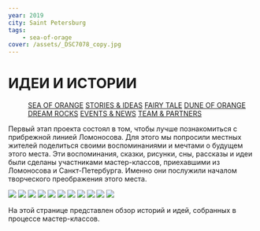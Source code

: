 ```yaml
---
year: 2019
city: Saint Petersburg
tags:
    - sea-of-orage
cover: /assets/_DSC7078_copy.jpg
---
```


# ИДЕИ И ИСТОРИИ

<Menu>
<a href="/sea-of-orange">SEA OF ORANGE</a>
<a href="/sea-of-orange/stories-and-ideas">STORIES & IDEAS</a>
<a href="/sea-of-orange/fairytale">FAIRY TALE</a>
<a href="/sea-of-orange/dune-of-orange">DUNE OF ORANGE</a>
<a href="/sea-of-orange/dreamrocks">DREAM ROCKS</a>
<a href="/sea-of-orange/events-and-news">EVENTS & NEWS</a>
<a href="/sea-of-orange/team-and-partners">TEAM & PARTNERS</a>
</Menu>

Первый этап проекта состоял в том, чтобы лучше познакомиться с прибрежной линией Ломоносова. Для этого мы попросили местных жителей поделиться своими воспоминаниями и мечтами о будущем этого места. Эти воспоминания, сказки, рисунки, сны, рассказы и идеи были сделаны участниками мастер-классов, приехавшими из Ломоносова и Санкт-Петербурга. Именно они послужили началом творческого преображения этого места.

<Carousel>
    <img src="/assets/sea-of-orange/sorange_2_1.jpg" />
    <img src="/assets/sea-of-orange/sorange_2_2.jpg" />
    <img src="/assets/sea-of-orange/sorange_2_3.jpg" />
    <img src="/assets/sea-of-orange/sorange_2_4.jpg" />
    <img src="/assets/sea-of-orange/sorange_2_5.jpg" />
    <img src="/assets/sea-of-orange/sorange_2_6.jpg" />
    <img src="/assets/sea-of-orange/sorange_2_7.jpg" />
    <img src="/assets/sea-of-orange/sorange_2_8.jpg" />
    <img src="/assets/sea-of-orange/sorange_2_9.jpg" />
    <img src="/assets/sea-of-orange/sorange_2_10.jpg" />
    <img src="/assets/sea-of-orange/sorange_2_11.jpg" />
</Carousel>

На этой странице представлен обзор историй и идей, собранных в процессе мастер-классов.

<Grid columns="3">
    <Card title="Древние рыбы" href="/sea-of-orange/the-ancient-fish" src="/assets/sea-of-orange/sorange_si_1.jpg" ratio="4/3" />
    <Card title="Вопрос #1" href="/sea-of-orange/question-1" src="/assets/sea-of-orange/questions_2.jpg" ratio="4/3" />
    <Card title="Наблюдение #1" href="/sea-of-orange/observation-1" src="/assets/sea-of-orange/sorange_si_11.jpg" ratio="4/3" />
    <Card title="Вопрос #2" href="/sea-of-orange/question-2" src="/assets/sea-of-orange/questions_4.jpg" ratio="4/3" />
    <Card title="Морские животные" href="/sea-of-orange/marine-animals" src="/assets/sea-of-orange/sorange_si_2.jpg" ratio="4/3" />
    <Card title="Вопрос #3" href="/sea-of-orange/question-3" src="/assets/sea-of-orange/questions_6.jpg" ratio="4/3" />
    <Card title="Огни" href="/sea-of-orange/lights-and-light" src="/assets/sea-of-orange/sorange_si_3.jpg" ratio="4/3" />
    <Card title="Вопрос #4" href="/sea-of-orange/question-4" src="/assets/sea-of-orange/questions_8.jpg" ratio="4/3" />
    <Card title="Два ангела" href="/sea-of-orange/two-angels" src="/assets/sea-of-orange/sorange_si_4.jpg" ratio="4/3" />
    <Card title="Вопрос #5" href="/sea-of-orange/question-5" src="/assets/sea-of-orange/questions_10.jpg" ratio="4/3" />
    <Card title="Наблюдение #2" href="/sea-of-orange/observation-2" src="/assets/sea-of-orange/sorange_si_12.jpg" ratio="4/3" />
    <Card title="Вопрос #6" href="/sea-of-orange/question-6" src="/assets/sea-of-orange/questions_12.jpg" ratio="4/3" />
    <Card title="Коралловый корабль" href="/sea-of-orange/ship-of-corals" src="/assets/sea-of-orange/sorange_si_5.jpg" ratio="4/3" />
    <Card title="Вопрос #7" href="/sea-of-orange/question-7" src="/assets/sea-of-orange/questions_14.jpg" ratio="4/3" />
    <Card title="Вопрос #8" href="/sea-of-orange/question-8" src="/assets/sea-of-orange/questions_16.jpg" ratio="4/3" />
    <Card title="Истории" href="/sea-of-orange/storytelling" src="/assets/sea-of-orange/sorange_si_6.jpg" ratio="4/3" />
    <Card title="Фонтан" href="/sea-of-orange/the-fountain" src="/assets/sea-of-orange/sorange_si_7.jpg" ratio="4/3" />
    <Card title="Парковые объекты" href="/sea-of-orange/park-objects" src="/assets/sea-of-orange/sorange_si_8.jpg" ratio="4/3" />
    <Card title="Янтарь" href="/sea-of-orange/amber" src="/assets/sea-of-orange/sorange_si_9.jpg" ratio="4/3" />
    <Card title="Маяк" href="/sea-of-orange/the-lighthouse" src="/assets/sea-of-orange/sorange_si_10.jpg" ratio="4/3" />
</Grid>